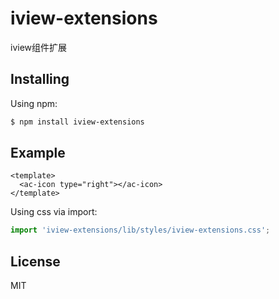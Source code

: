# iview-extensions

iview组件扩展

## Installing

Using npm:

```bash
$ npm install iview-extensions
```

## Example

```vue
<template>
  <ac-icon type="right"></ac-icon>
</template>
```

Using css via import:

```js
import 'iview-extensions/lib/styles/iview-extensions.css';
```

## License

MIT
